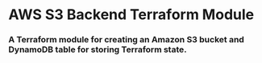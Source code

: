 # AWS S3 Backend Terraform Module

### A Terraform module for creating an Amazon S3 bucket and DynamoDB table for storing Terraform state.